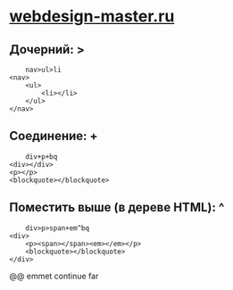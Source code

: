 # [webdesign-master.ru](https://webdesign-master.ru/blog/html-css/2.html)

## Дочерний: >


        nav>ul>li
    <nav>
        <ul>
            <li></li>
        </ul>
    </nav>

## Соединение: +

        div+p+bq
    <div></div>
    <p></p>
    <blockquote></blockquote>

## Поместить выше (в дереве HTML): ^

        div>p>span+em^bq
    <div>
        <p><span></span><em></em></p>
        <blockquote></blockquote>
    </div>











@@ emmet continue far